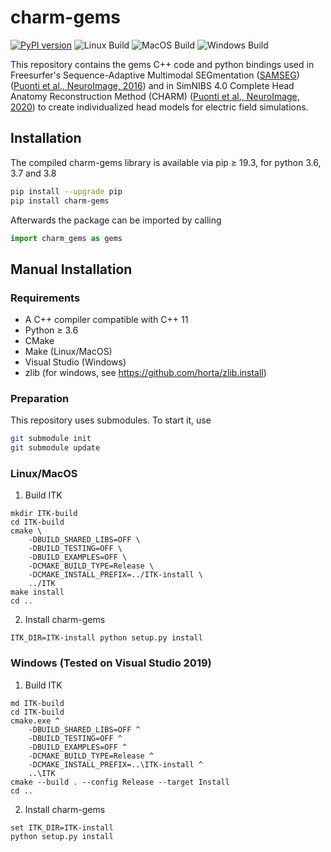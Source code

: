 # charm-gems

[![PyPI version](https://badge.fury.io/py/charm-gems.svg)](https://badge.fury.io/py/charm-gems) ![Linux Build](https://github.com/simnibs/charm-gems/workflows/Linux%20Build/badge.svg)  ![MacOS Build](https://github.com/simnibs/charm-gems/workflows/MacOS%20Build/badge.svg) ![Windows Build](https://github.com/simnibs/charm-gems/workflows/Windows%20Build/badge.svg)

This repository contains the gems C++ code and python bindings used in Freesurfer's Sequence-Adaptive Multimodal SEGmentation ([SAMSEG](https://github.com/freesurfer/freesurfer/tree/dev/python/freesurfer/samseg)) ([Puonti et al., NeuroImage, 2016](https://www.sciencedirect.com/science/article/pii/S1053811916304724)) and in SimNIBS 4.0 Complete Head Anatomy Reconstruction Method (CHARM) ([Puonti et al., NeuroImage, 2020](https://www.sciencedirect.com/science/article/pii/S1053811920305309)) to create individualized head models for electric field simulations.
## Installation

The compiled charm-gems library is available via pip ≥ 19.3, for python 3.6, 3.7 and 3.8



```bash
pip install --upgrade pip
pip install charm-gems
```
Afterwards the package can be imported by calling

```python
import charm_gems as gems
```

## Manual Installation


### Requirements
* A C++ compiler compatible with C++ 11
* Python ≥ 3.6
* CMake
* Make (Linux/MacOS)
* Visual Studio (Windows)
* zlib (for windows, see https://github.com/horta/zlib.install)

### Preparation
This repository uses submodules. To start it, use

```bash
git submodule init
git submodule update
```

### Linux/MacOS
1. Build ITK
```
mkdir ITK-build
cd ITK-build
cmake \
    -DBUILD_SHARED_LIBS=OFF \
    -DBUILD_TESTING=OFF \
    -DBUILD_EXAMPLES=OFF \
    -DCMAKE_BUILD_TYPE=Release \
    -DCMAKE_INSTALL_PREFIX=../ITK-install \
    ../ITK
make install
cd ..
```

2. Install charm-gems
```
ITK_DIR=ITK-install python setup.py install
```
### Windows (Tested on Visual Studio 2019)
1. Build ITK
```
md ITK-build
cd ITK-build
cmake.exe ^
    -DBUILD_SHARED_LIBS=OFF ^
    -DBUILD_TESTING=OFF ^
    -DBUILD_EXAMPLES=OFF ^
    -DCMAKE_BUILD_TYPE=Release ^
    -DCMAKE_INSTALL_PREFIX=..\ITK-install ^
    ..\ITK
cmake --build . --config Release --target Install
cd ..
```

2. Install charm-gems
```
set ITK_DIR=ITK-install
python setup.py install
``` 
